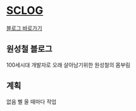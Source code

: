 # [SCLOG](https://www.scwon.me/)

[블로그 바로가기](https://www.scwon.me/)

## 원성철 블로그

100세시대 개발자로 오래 살아남기위한 원성철의 몸부림

## 계획

없음 삘 올 때마다 작업
